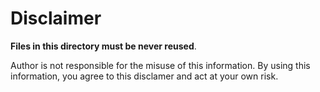 Disclaimer
=========

**Files in this directory must be never reused**.

Author is not responsible for the misuse of this
information. By using this information, you agree
to this disclamer and act at your own risk.
